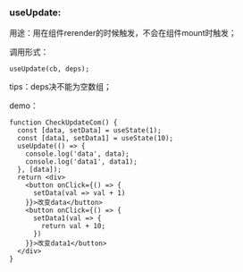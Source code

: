 ### useUpdate:
用途：用在组件rerender的时候触发，不会在组件mount时触发；

调用形式：
```
useUpdate(cb, deps);
```
tips：deps决不能为空数组；

demo：

```
function CheckUpdateCom() {
  const [data, setData] = useState(1);
  const [data1, setData1] = useState(10);
  useUpdate(() => {
    console.log('data', data);
    console.log('data1', data1);
  }, [data]);
  return <div>
    <button onClick={() => {
      setData(val => val + 1)
    }}>改变data</button>
    <button onClick={() => {
      setData1(val => {
        return val + 10;
      })
    }}>改变data1</button>
  </div>
}
```